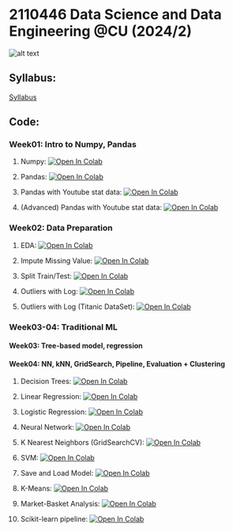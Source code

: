 # 2110446 Data Science and Data Engineering @CU (2024/2)

![alt text](https://github.com/pvateekul/2110446_DSDE_2024s2/blob/main/image/meme.jpeg?raw=true)

## Syllabus:

[Syllabus](slide/DSDE_Syllabus_2024s2.pdf)

## Code:

### Week01: Intro to Numpy, Pandas

1. Numpy: [![Open In Colab](https://github.com/pvateekul/2110446_DSDE_2024s2/blob/main/image/colab-badge.svg?raw=true)](https://colab.research.google.com/github/pvateekul/2110446_DSDE_2024s2/blob/main/code/Week01_Intro_Pandas/1_Numpy.ipynb)

2. Pandas: [![Open In Colab](https://github.com/pvateekul/2110446_DSDE_2024s2/blob/main/image/colab-badge.svg?raw=true)](https://colab.research.google.com/github/pvateekul/2110446_DSDE_2024s2/blob/main/code/Week01_Intro_Pandas/2_Pandas.ipynb)

3. Pandas with Youtube stat data: [![Open In Colab](https://github.com/pvateekul/2110446_DSDE_2024s2/blob/main/image/colab-badge.svg?raw=true)](<https://colab.research.google.com/github/pvateekul/2110446_DSDE_2024s2/blob/main/code/Week01_Intro_Pandas/3_Pandas_%28Dataset_Trending_YouTube_Video_Statistics%29.ipynb>)

4. (Advanced) Pandas with Youtube stat data: [![Open In Colab](https://github.com/pvateekul/2110446_DSDE_2024s2/blob/main/image/colab-badge.svg?raw=true)](<https://colab.research.google.com/github/pvateekul/2110446_DSDE_2024s2/blob/main/code/Week01_Intro_Pandas/4_Advanced_Pandas_%28Dataset_Trending_YouTube_Video_Statistics%29.ipynb>)
<!-- 
Assignment (Pandas with Youtube stat data): [![Open In Colab](https://github.com/pvateekul/2110446_DSDE_2024s2/blob/main/image/colab-badge.svg?raw=true)](https://colab.research.google.com/github/pvateekul/2110446_DSDE_2024s2/blob/main/code/Week01_Intro_Pandas/5_PandasAssignment.ipynb) -->

### Week02: Data Preparation

1. EDA: [![Open In Colab](https://raw.githubusercontent.com/pvateekul/2110446_DSDE_2024s2/main/image/colab-badge.svg)](https://colab.research.google.com/github/pvateekul/2110446_DSDE_2024s2/blob/main/code/Week02_DataPrep/Lab1_LoansDataSet.ipynb)

2. Impute Missing Value: [![Open In Colab](https://raw.githubusercontent.com/pvateekul/2110446_DSDE_2024s2/main/image/colab-badge.svg)](https://colab.research.google.com/github/pvateekul/2110446_DSDE_2024s2/blob/main/code/Week02_DataPrep/Lab2_ImputeMissingValue.ipynb)

3. Split Train/Test: [![Open In Colab](https://raw.githubusercontent.com/pvateekul/2110446_DSDE_2024s2/main/image/colab-badge.svg)](https://colab.research.google.com/github/pvateekul/2110446_DSDE_2024s2/blob/main/code/Week02_DataPrep/Lab3_SplitTrainTest.ipynb)

4. Outliers with Log: [![Open In Colab](https://raw.githubusercontent.com/pvateekul/2110446_DSDE_2024s2/main/image/colab-badge.svg)](https://colab.research.google.com/github/pvateekul/2110446_DSDE_2024s2/blob/main/code/Week02_DataPrep/Lab4_Outliers_Titanic.ipynb)

5. Outliers with Log (Titanic DataSet): [![Open In Colab](https://raw.githubusercontent.com/pvateekul/2110446_DSDE_2024s2/main/image/colab-badge.svg)](https://colab.research.google.com/github/pvateekul/2110446_DSDE_2024s2/blob/main/code/Week02_DataPrep/Lab5_Outliers_Boston_%28optional%29.ipynb)

### Week03-04: Traditional ML
#### Week03: Tree-based model, regression
#### Week04: NN, kNN, GridSearch, Pipeline, Evaluation + Clustering

1. Decision Trees: [![Open In Colab](https://raw.githubusercontent.com/pvateekul/2110446_DSDE_2024s2/main/image/colab-badge.svg)](https://colab.research.google.com/github/pvateekul/2110446_DSDE_2024s2/blob/main/code/Week03_ML/1_Decision_Trees_Random_Forests_v3.ipynb)

2. Linear Regression: [![Open In Colab](https://raw.githubusercontent.com/pvateekul/2110446_DSDE_2024s2/main/image/colab-badge.svg)](https://colab.research.google.com/github/pvateekul/2110446_DSDE_2024s2/blob/main/code/Week03_ML/2_Linear_Regression_v2.ipynb)

3. Logistic Regression: [![Open In Colab](https://raw.githubusercontent.com/pvateekul/2110446_DSDE_2024s2/main/image/colab-badge.svg)](https://colab.research.google.com/github/pvateekul/2110446_DSDE_2024s2/blob/main/code/Week03_ML/3_Logistic_Regression_v2.ipynb)

4. Neural Network: [![Open In Colab](https://raw.githubusercontent.com/pvateekul/2110446_DSDE_2024s2/main/image/colab-badge.svg)](https://colab.research.google.com/github/pvateekul/2110446_DSDE_2024s2/blob/main/code/Week03_ML/4_Neural_Network_v3.ipynb)

5. K Nearest Neighbors (GridSearchCV): [![Open In Colab](https://raw.githubusercontent.com/pvateekul/2110446_DSDE_2024s2/main/image/colab-badge.svg)](https://colab.research.google.com/github/pvateekul/2110446_DSDE_2024s2/blob/main/code/Week03_ML/5_K_Nearest_Neighbors_v2_update_09012025.ipynb)

6. SVM: [![Open In Colab](https://raw.githubusercontent.com/pvateekul/2110446_DSDE_2024s2/main/image/colab-badge.svg)](https://colab.research.google.com/github/pvateekul/2110446_DSDE_2024s2/blob/main/code/Week03_ML/6_Support_Vector_Machine_v2.ipynb)

7. Save and Load Model: [![Open In Colab](https://raw.githubusercontent.com/pvateekul/2110446_DSDE_2024s2/main/image/colab-badge.svg)](https://colab.research.google.com/github/pvateekul/2110446_DSDE_2024s2/blob/main/code/Week03_ML/7_Save_Load_Model_v2.ipynb)

8. K-Means: [![Open In Colab](https://raw.githubusercontent.com/pvateekul/2110446_DSDE_2024s2/main/image/colab-badge.svg)](https://colab.research.google.com/github/pvateekul/2110446_DSDE_2024s2/blob/main/code/Week03_ML/8_K_Means_Clustering_v2.ipynb)

9. Market-Basket Analysis: [![Open In Colab](https://raw.githubusercontent.com/pvateekul/2110446_DSDE_2024s2/main/image/colab-badge.svg)](https://colab.research.google.com/github/pvateekul/2110446_DSDE_2024s2/blob/main/code/Week03_ML/9_Market_Basket_Intro_v2.ipynb)

10. Scikit-learn pipeline: [![Open In Colab](https://raw.githubusercontent.com/pvateekul/2110446_DSDE_2024s2/main/image/colab-badge.svg)](https://colab.research.google.com/github/pvateekul/2110446_DSDE_2024s2/blob/main/code/Week03_ML/10_Scikit_learn_Pipeline.ipynb)
<!--
### Week 04-05: Intro to Deep Learning

1. Image classification (basic): CIFAR10 [![Open In Colab](https://raw.githubusercontent.com/pvateekul/2110446_DSDE_2024s2/main/image/colab-badge.svg)]
()
....

5. Time series Forecasting: Stock Price: [![Open In Colab](https://raw.githubusercontent.com/pvateekul/2110446_DSDE_2024s2/main/image/colab-badge.svg)]
(https://colab.research.google.com/github/pvateekul/2110446_DSDE_2024s2/blob/main/code/Week04_DL/5_Time_series_forecasting_DataInGD_update.ipynb)
-->


<!--
### Week05: Advanced ML (Transformer, Model Monitoring, Text Classification, GenerativeAI)

1. Image classification with Hugging Face: [![Open In Colab](https://raw.githubusercontent.com/pvateekul/2110446_DSDE_2024s2/main/image/colab-badge.svg)]
(https://colab.research.google.com/github/pvateekul/2110446_DSDE_2024s2/blob/main/code/Week05_AdvancedML/1_Huggingface_image_classification_2024.ipynb)

2-1. Model Monitoring with MLflow: [![Open In Colab](https://raw.githubusercontent.com/pvateekul/2110446_DSDE_2024s2/main/image/colab-badge.svg)](https://colab.research.google.com/github/pvateekul/2110446_DSDE_2024s2/blob/main/code/Week05_AdvancedML/2_1_MLflow_2024.ipynb)

2-2. Model Monitoring with Tensorboard: [![Open In Colab](https://raw.githubusercontent.com/pvateekul/2110446_DSDE_2024s2/main/image/colab-badge.svg)](https://colab.research.google.com/github/pvateekul/2110446_DSDE_2024s2/blob/main/code/Week05_AdvancedML/2_2_Image_classification_Animal_EfficientNetB1_Tensorboard.ipynb)

2-3. Model Monitoring with Weight and Biases: [![Open In Colab](https://raw.githubusercontent.com/pvateekul/2110446_DSDE_2024s2/main/image/colab-badge.svg)](https://colab.research.google.com/github/pvateekul/2110446_DSDE_2024s2/blob/main/code/Week05_AdvancedML/2_3_Image_classification_Animal_EfficientNetB1_WandB.ipynb)

-->
